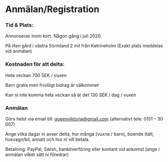 # Anmälan/Registration

### Tid & Plats:
Annonseras inom kort. Någon gång i juli 2020.

På liten gård i västra Sörmland 2 mil från Katrineholm (Exakt plats meddelas vid anmälan)

### Kostnaden för att delta:
Hela veckan 700 SEK / vuxen

Barn gratis men frivilligt bidrag är välkommet

Kan ni inte komma hela veckan så är det 130 SEK / dag / vuxen



### Anmälan
Görs helst via email till: queenviktoria@gmail.com (alternativt tele: 0151 – 30 007)

Ange vilka dagar ni avser delta, hur många (vuxna / barn), boende (tält, husvagn/bil, annat) och hur ni vill betala.

Betalning: PayPal, Swish, banköverföring eller kontant vid ankomst (ange i anmälan vilket sätt ni föredrar)
